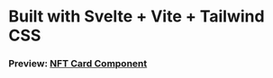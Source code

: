 # Built with Svelte + Vite + Tailwind CSS

### Preview: [NFT Card Component](https://nft-card-component-seven.vercel.app/)
